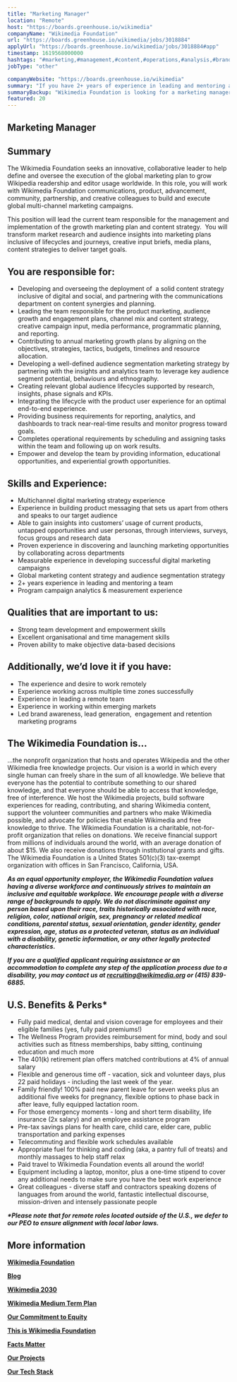```yaml
---
title: "Marketing Manager"
location: "Remote"
host: "https://boards.greenhouse.io/wikimedia"
companyName: "Wikimedia Foundation"
url: "https://boards.greenhouse.io/wikimedia/jobs/3018884"
applyUrl: "https://boards.greenhouse.io/wikimedia/jobs/3018884#app"
timestamp: 1619568000000
hashtags: "#marketing,#management,#content,#operations,#analysis,#branding,#socialmedia,#monitoring,#office,#finance"
jobType: "other"

companyWebsite: "https://boards.greenhouse.io/wikimedia"
summary: "If you have 2+ years of experience in leading and mentoring a team, Wikimedia Foundation is looking for someone with your knowledge."
summaryBackup: "Wikimedia Foundation is looking for a marketing manager that has experience in: #marketing, #management, #content."
featured: 20
---
```


## Marketing Manager

## Summary

The Wikimedia Foundation seeks an innovative, collaborative leader to help define and oversee the execution of the global marketing plan to grow Wikipedia readership and editor usage worldwide. In this role, you will work with Wikimedia Foundation communications, product, advancement, community, partnership, and creative colleagues to build and execute global multi-channel marketing campaigns.

This position will lead the current team responsible for the management and implementation of the growth marketing plan and content strategy.  You will transform market research and audience insights into marketing plans inclusive of lifecycles and journeys, creative input briefs, media plans, content strategies to deliver target goals.  

## You are responsible for:

*   Developing and overseeing the deployment of  a solid content strategy inclusive of digital and social, and partnering with the communications department on content synergies and planning.
*   Leading the team responsible for the product marketing, audience growth and engagement plans, channel mix and content strategy, creative campaign input, media performance, programmatic planning, and reporting.
*   Contributing to annual marketing growth plans by aligning on the objectives, strategies, tactics, budgets, timelines and resource allocation.
*   Developing a well-defined audience segmentation marketing strategy by partnering with the insights and analytics team to leverage key audience segment potential, behaviours and ethnography.
*   Creating relevant global audience lifecycles supported by research, insights, phase signals and KPIs.
*   Integrating the lifecycle with the product user experience for an optimal end-to-end experience.
*   Providing business requirements for reporting, analytics, and dashboards to track near-real-time results and monitor progress toward goals.  
*   Completes operational requirements by scheduling and assigning tasks within the team and following up on work results.
*   Empower and develop the team by providing information, educational opportunities, and experiential growth opportunities.

## Skills and Experience:

*   Multichannel digital marketing strategy experience
*   Experience in building product messaging that sets us apart from others and speaks to our target audience
*   Able to gain insights into customers’ usage of current products, untapped opportunities and user personas, through interviews, surveys, focus groups and research data
*   Proven experience in discovering and launching marketing opportunities by collaborating across departments
*   Measurable experience in developing successful digital marketing campaigns
*   Global marketing content strategy and audience segmentation strategy
*   2+ years experience in leading and mentoring a team
*   Program campaign analytics & measurement experience

## Qualities that are important to us:

*   Strong team development and empowerment skills
*   Excellent organisational and time management skills
*   Proven ability to make objective data-based decisions  

## Additionally, we’d love it if you have:

*   The experience and desire to work remotely
*   Experience working across multiple time zones successfully
*   Experience in leading a remote team
*   Experience in working within emerging markets
*   Led brand awareness, lead generation,  engagement and retention marketing programs

## The Wikimedia Foundation is... 

...the nonprofit organization that hosts and operates Wikipedia and the other Wikimedia free knowledge projects. Our vision is a world in which every single human can freely share in the sum of all knowledge. We believe that everyone has the potential to contribute something to our shared knowledge, and that everyone should be able to access that knowledge, free of interference. We host the Wikimedia projects, build software experiences for reading, contributing, and sharing Wikimedia content, support the volunteer communities and partners who make Wikimedia possible, and advocate for policies that enable Wikimedia and free knowledge to thrive. The Wikimedia Foundation is a charitable, not-for-profit organization that relies on donations. We receive financial support from millions of individuals around the world, with an average donation of about $15. We also receive donations through institutional grants and gifts. The Wikimedia Foundation is a United States 501(c)(3) tax-exempt organization with offices in San Francisco, California, USA.

**_As an equal opportunity employer, the Wikimedia Foundation values having a diverse workforce and continuously strives to maintain an inclusive and equitable workplace. We encourage people with a diverse range of backgrounds to apply. We do not discriminate against any person based upon their race, traits historically associated with race, religion, color, national origin, sex, pregnancy or related medical conditions, parental status, sexual orientation, gender identity, gender expression, age, status as a protected veteran, status as an individual with a disability, genetic information, or any other legally protected characteristics._**

**_If you are a qualified applicant requiring assistance or an accommodation to complete any step of the application process due to a disability, you may contact us at recruiting@wikimedia.org or (415) 839-6885._**

## U.S. Benefits & Perks\*

*   Fully paid medical, dental and vision coverage for employees and their eligible families (yes, fully paid premiums!)
*   The Wellness Program provides reimbursement for mind, body and soul activities such as fitness memberships, baby sitting, continuing education and much more
*   The 401(k) retirement plan offers matched contributions at 4% of annual salary
*   Flexible and generous time off - vacation, sick and volunteer days, plus 22 paid holidays - including the last week of the year.
*   Family friendly! 100% paid new parent leave for seven weeks plus an additional five weeks for pregnancy, flexible options to phase back in after leave, fully equipped lactation room.
*   For those emergency moments - long and short term disability, life insurance (2x salary) and an employee assistance program
*   Pre-tax savings plans for health care, child care, elder care, public transportation and parking expenses
*   Telecommuting and flexible work schedules available
*   Appropriate fuel for thinking and coding (aka, a pantry full of treats) and monthly massages to help staff relax
*   Paid travel to Wikimedia Foundation events all around the world!
*   Equipment including a laptop, monitor, plus a one-time stipend to cover any additional needs to make sure you have the best work experience
*   Great colleagues - diverse staff and contractors speaking dozens of languages from around the world, fantastic intellectual discourse, mission-driven and intensely passionate people

**_\*Please note that for remote roles located outside of the U.S., we defer to our PEO to ensure alignment with local labor laws._**

## More information

[**Wikimedia Foundation**](https://wikimediafoundation.org/)

[**Blog**](https://wikimediafoundation.org/news/)

[**Wikimedia 2030**](https://meta.wikimedia.org/wiki/Strategy/Wikimedia_movement/2017)

[**Wikimedia Medium Term Plan**](https://meta.wikimedia.org/wiki/Wikimedia_Foundation_Medium-term_plan_2019)

[**Our Commitment to Equity**](https://medium.com/freely-sharing-the-sum-of-all-knowledge/we-stand-for-racial-justice-49c31afbabca)

[**This is Wikimedia Foundation**](https://www.youtube.com/watch?v=OQzZI0l3IOw) 

[**Facts Matter**](https://www.youtube.com/watch?v=xQ4ba28-oGs)

[**Our Projects**](https://wikimediafoundation.org/wiki/Our_projects)

[**Our Tech Stack**](https://techblog.wikimedia.org/)



